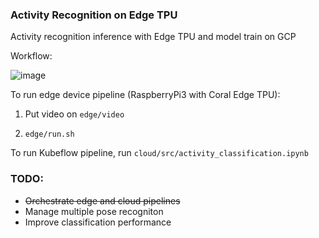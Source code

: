 ### Activity Recognition on Edge TPU 

Activity recognition inference with Edge TPU and model train on GCP

Workflow:

![image](https://github.com/riolaf05/\ai_obj_detection_cd/blob/develop/real_time_posenet_edge_tpu/edge_cloud_integration/activity_recognition_edge_cloud.jpg)

To run edge device pipeline (RaspberryPi3 with Coral Edge TPU):

1. Put video on `edge/video`

2. `edge/run.sh`

To run Kubeflow pipeline, run `cloud/src/activity_classification.ipynb`


### TODO: 
* ~~Orchestrate edge and cloud pipelines~~
* Manage multiple pose recogniton
* Improve classification performance
